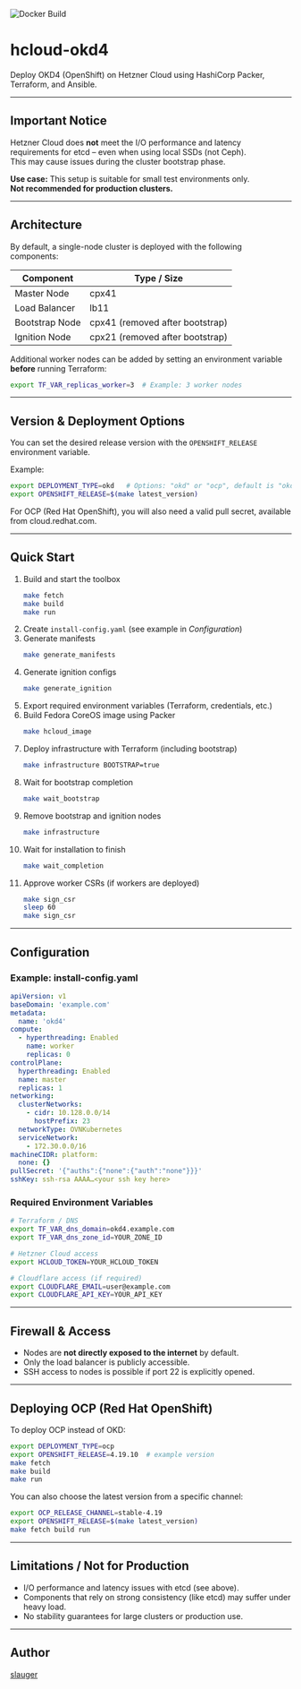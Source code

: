 ![Docker Build](https://github.com/slauger/hcloud-okd4/workflows/Docker%20Build/badge.svg)

# hcloud-okd4

Deploy OKD4 (OpenShift) on Hetzner Cloud using HashiCorp Packer, Terraform, and Ansible.

---

## Important Notice

Hetzner Cloud does **not** meet the I/O performance and latency requirements for etcd – even when using local SSDs (not Ceph).  
This may cause issues during the cluster bootstrap phase.  

**Use case:** This setup is suitable for small test environments only.  
**Not recommended for production clusters.**

---

## Architecture

By default, a single-node cluster is deployed with the following components:

| Component     | Type / Size |
|---------------|-------------|
| Master Node   | cpx41       |
| Load Balancer | lb11        |
| Bootstrap Node| cpx41 (removed after bootstrap) |
| Ignition Node | cpx21 (removed after bootstrap) |

Additional worker nodes can be added by setting an environment variable **before** running Terraform:

```bash
export TF_VAR_replicas_worker=3  # Example: 3 worker nodes
```

---

## Version & Deployment Options

You can set the desired release version with the `OPENSHIFT_RELEASE` environment variable.

Example:

```bash
export DEPLOYMENT_TYPE=okd   # Options: "okd" or "ocp", default is "okd"
export OPENSHIFT_RELEASE=$(make latest_version)
```

For OCP (Red Hat OpenShift), you will also need a valid pull secret, available from cloud.redhat.com.

---

## Quick Start

1. Build and start the toolbox  
   ```bash
   make fetch
   make build
   make run
   ```
2. Create `install-config.yaml` (see example in *Configuration*)  
3. Generate manifests  
   ```bash
   make generate_manifests
   ```
4. Generate ignition configs  
   ```bash
   make generate_ignition
   ```
5. Export required environment variables (Terraform, credentials, etc.)  
6. Build Fedora CoreOS image using Packer  
   ```bash
   make hcloud_image
   ```
7. Deploy infrastructure with Terraform (including bootstrap)  
   ```bash
   make infrastructure BOOTSTRAP=true
   ```
8. Wait for bootstrap completion  
   ```bash
   make wait_bootstrap
   ```
9. Remove bootstrap and ignition nodes  
   ```bash
   make infrastructure
   ```
10. Wait for installation to finish  
    ```bash
    make wait_completion
    ```
11. Approve worker CSRs (if workers are deployed)  
    ```bash
    make sign_csr
    sleep 60
    make sign_csr
    ```

---

## Configuration

### Example: install-config.yaml

```yaml
apiVersion: v1
baseDomain: 'example.com'
metadata:
  name: 'okd4'
compute:
  - hyperthreading: Enabled
    name: worker
    replicas: 0
controlPlane:
  hyperthreading: Enabled
  name: master
  replicas: 1
networking:
  clusterNetworks:
    - cidr: 10.128.0.0/14
      hostPrefix: 23
  networkType: OVNKubernetes
  serviceNetwork:
    - 172.30.0.0/16
machineCIDR: platform:
  none: {}
pullSecret: '{"auths":{"none":{"auth":"none"}}}'
sshKey: ssh-rsa AAAA…<your ssh key here>
```

### Required Environment Variables

```bash
# Terraform / DNS
export TF_VAR_dns_domain=okd4.example.com
export TF_VAR_dns_zone_id=YOUR_ZONE_ID

# Hetzner Cloud access
export HCLOUD_TOKEN=YOUR_HCLOUD_TOKEN

# Cloudflare access (if required)
export CLOUDFLARE_EMAIL=user@example.com
export CLOUDFLARE_API_KEY=YOUR_API_KEY
```

---

## Firewall & Access

- Nodes are **not directly exposed to the internet** by default.  
- Only the load balancer is publicly accessible.  
- SSH access to nodes is possible if port 22 is explicitly opened.

---

## Deploying OCP (Red Hat OpenShift)

To deploy OCP instead of OKD:

```bash
export DEPLOYMENT_TYPE=ocp
export OPENSHIFT_RELEASE=4.19.10  # example version
make fetch
make build
make run
```

You can also choose the latest version from a specific channel:

```bash
export OCP_RELEASE_CHANNEL=stable-4.19
export OPENSHIFT_RELEASE=$(make latest_version)
make fetch build run
```

---

## Limitations / Not for Production

- I/O performance and latency issues with etcd (see above).  
- Components that rely on strong consistency (like etcd) may suffer under heavy load.  
- No stability guarantees for large clusters or production use.

---

## Author

[slauger](https://github.com/slauger)
